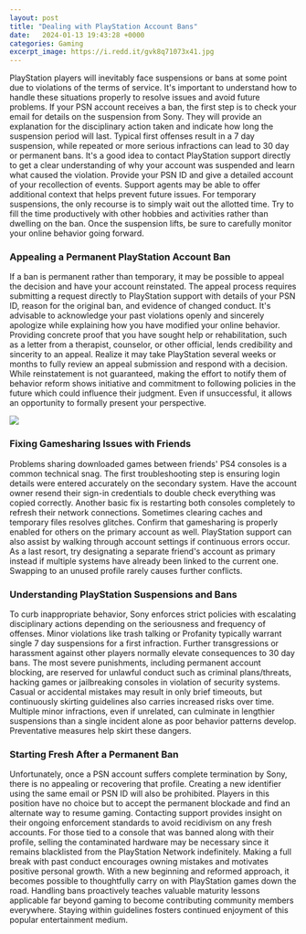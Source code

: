```yaml
---
layout: post
title: "Dealing with PlayStation Account Bans"
date:   2024-01-13 19:43:28 +0000
categories: Gaming
excerpt_image: https://i.redd.it/gvk8q71073x41.jpg
---
```


PlayStation players will inevitably face suspensions or bans at some point due to violations of the terms of service. It's important to understand how to handle these situations properly to resolve issues and avoid future problems. 
If your PSN account receives a ban, the first step is to check your email for details on the suspension from Sony. They will provide an explanation for the disciplinary action taken and indicate how long the suspension period will last. Typical first offenses result in a 7 day suspension, while repeated or more serious infractions can lead to 30 day or permanent bans. 
It's a good idea to contact PlayStation support directly to get a clear understanding of why your account was suspended and learn what caused the violation. Provide your PSN ID and give a detailed account of your recollection of events. Support agents may be able to offer additional context that helps prevent future issues.
For temporary suspensions, the only recourse is to simply wait out the allotted time. Try to fill the time productively with other hobbies and activities rather than dwelling on the ban. Once the suspension lifts, be sure to carefully monitor your online behavior going forward.
### Appealing a Permanent PlayStation Account Ban
If a ban is permanent rather than temporary, it may be possible to appeal the decision and have your account reinstated. The appeal process requires submitting a request directly to PlayStation support with details of your PSN ID, reason for the original ban, and evidence of changed conduct. 
It's advisable to acknowledge your past violations openly and sincerely apologize while explaining how you have modified your online behavior. Providing concrete proof that you have sought help or rehabilitation, such as a letter from a therapist, counselor, or other official, lends credibility and sincerity to an appeal. 
Realize it may take PlayStation several weeks or months to fully review an appeal submission and respond with a decision. While reinstatement is not guaranteed, making the effort to notify them of behavior reform shows initiative and commitment to following policies in the future which could influence their judgment. Even if unsuccessful, it allows an opportunity to formally present your perspective.

![](https://i.redd.it/gvk8q71073x41.jpg)
### Fixing Gamesharing Issues with Friends
Problems sharing downloaded games between friends' PS4 consoles is a common technical snag. The first troubleshooting step is ensuring login details were entered accurately on the secondary system. Have the account owner resend their sign-in credentials to double check everything was copied correctly.
Another basic fix is restarting both consoles completely to refresh their network connections. Sometimes clearing caches and temporary files resolves glitches. 
Confirm that gamesharing is properly enabled for others on the primary account as well. PlayStation support can also assist by walking through account settings if continuous errors occur. 
As a last resort, try designating a separate friend's account as primary instead if multiple systems have already been linked to the current one. Swapping to an unused profile rarely causes further conflicts.
### Understanding PlayStation Suspensions and Bans
To curb inappropriate behavior, Sony enforces strict policies with escalating disciplinary actions depending on the seriousness and frequency of offenses. Minor violations like trash talking or Profanity typically warrant single 7 day suspensions for a first infraction. 
Further transgressions or harassment against other players normally elevate consequences to 30 day bans. The most severe punishments, including permanent account blocking, are reserved for unlawful conduct such as criminal plans/threats, hacking games or jailbreaking consoles in violation of security systems. 
Casual or accidental mistakes may result in only brief timeouts, but continuously skirting guidelines also carries increased risks over time. Multiple minor infractions, even if unrelated, can culminate in lengthier suspensions than a single incident alone as poor behavior patterns develop. Preventative measures help skirt these dangers.
### Starting Fresh After a Permanent Ban
Unfortunately, once a PSN account suffers complete termination by Sony, there is no appealing or recovering that profile. Creating a new identifier using the same email or PSN ID will also be prohibited. 
Players in this position have no choice but to accept the permanent blockade and find an alternate way to resume gaming. Contacting support provides insight on their ongoing enforcement standards to avoid recidivism on any fresh accounts. 
For those tied to a console that was banned along with their profile, selling the contaminated hardware may be necessary since it remains blacklisted from the PlayStation Network indefinitely. Making a full break with past conduct encourages owning mistakes and motivates positive personal growth.
With a new beginning and reformed approach, it becomes possible to thoughtfully carry on with PlayStation games down the road. Handling bans proactively teaches valuable maturity lessons applicable far beyond gaming to become contributing community members everywhere. Staying within guidelines fosters continued enjoyment of this popular entertainment medium.